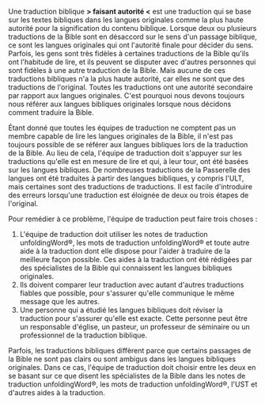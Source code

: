 Une traduction biblique **> faisant autorité <** est une traduction qui se base sur les textes bibliques dans les langues originales comme la plus haute autorité pour la signification du contenu biblique. Lorsque deux ou plusieurs traductions de la Bible sont en désaccord sur le sens d'un passage biblique, ce sont les langues originales qui ont l'autorité finale pour décider du sens. Parfois, les gens sont très fidèles à certaines traductions de la Bible qu'ils ont l'habitude de lire, et ils peuvent se disputer avec d'autres personnes qui sont fidèles à une autre traduction de la Bible. Mais aucune de ces traductions bibliques n'a la plus haute autorité, car elles ne sont que des traductions de l'original. Toutes les traductions ont une autorité secondaire par rapport aux langues originales. C'est pourquoi nous devons toujours nous référer aux langues bibliques originales lorsque nous décidons comment traduire la Bible.

Étant donné que toutes les équipes de traduction ne comptent pas un membre capable de lire les langues originales de la Bible, il n'est pas toujours possible de se référer aux langues bibliques lors de la traduction de la Bible. Au lieu de cela, l'équipe de traduction doit s'appuyer sur les traductions qu'elle est en mesure de lire et qui, à leur tour, ont été basées sur les langues bibliques. De nombreuses traductions de la Passerelle des langues ont été traduites à partir des langues bibliques, y compris l'ULT, mais certaines sont des traductions de traductions. Il est facile d'introduire des erreurs lorsqu'une traduction est éloignée de deux ou trois étapes de l'original.

Pour remédier à ce problème, l'équipe de traduction peut faire trois choses :

1. L'équipe de traduction doit utiliser les notes de traduction unfoldingWord®, les mots de traduction unfoldingWord® et toute autre aide à la traduction dont elle dispose pour l'aider à traduire de la meilleure façon possible. Ces aides à la traduction ont été rédigées par des spécialistes de la Bible qui connaissent les langues bibliques originales.
1. Ils doivent comparer leur traduction avec autant d'autres traductions fiables que possible, pour s'assurer qu'elle communique le même message que les autres.
1. Une personne qui a étudié les langues bibliques doit réviser la traduction pour s'assurer qu'elle est exacte. Cette personne peut être un responsable d'église, un pasteur, un professeur de séminaire ou un professionnel de la traduction biblique.

Parfois, les traductions bibliques diffèrent parce que certains passages de la Bible ne sont pas clairs ou sont ambigus dans les langues bibliques originales. Dans ce cas, l'équipe de traduction doit choisir entre les deux en se basant sur ce que disent les spécialistes de la Bible dans les notes de traduction unfoldingWord®, les mots de traduction unfoldingWord®, l'UST et d'autres aides à la traduction.
